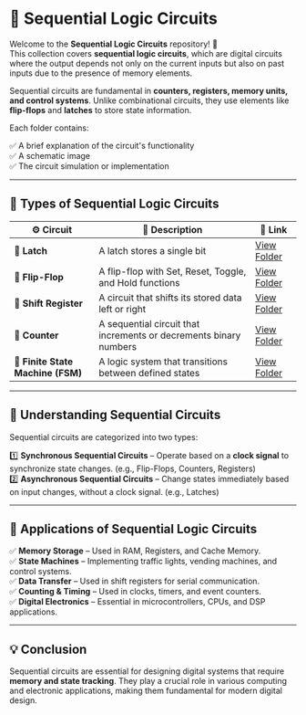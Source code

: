 # 🔄 Sequential Logic Circuits

Welcome to the **Sequential Logic Circuits** repository! 🎉  
This collection covers **sequential logic circuits**, which are digital circuits where the output depends not only on the current inputs but also on past inputs due to the presence of memory elements.

Sequential circuits are fundamental in **counters, registers, memory units, and control systems**. Unlike combinational circuits, they use elements like **flip-flops** and **latches** to store state information.

Each folder contains:

✅ A brief explanation of the circuit's functionality  
✅ A schematic image  
✅ The circuit simulation or implementation  

---

## 📌 Types of Sequential Logic Circuits

| ⚙️ Circuit                 | 📜 Description                                                           | 🔗 Link                         |
|-----------------------------|---------------------------------------------------------------------------|---------------------------------|
| **🔲 Latch**             | A  latch  stores a single bit | [View Folder](./Latch/) |
| **🔲 Flip-Flop**         | A  flip-flop with Set, Reset, Toggle, and Hold functions | [View Folder](./FlipFlop/) |
| **🔲 Shift Register**       | A circuit that shifts its stored data left or right | [View Folder](./Register/) |
| **🔲 Counter**              | A sequential circuit that increments or decrements binary numbers | [View Folder](./Counter/) |
| **🔲 Finite State Machine (FSM)** | A logic system that transitions between defined states | [View Folder](./FSM/) |

---

## 📌 Understanding Sequential Circuits
Sequential circuits are categorized into two types:

1️⃣ **Synchronous Sequential Circuits** – Operate based on a **clock signal** to synchronize state changes. (e.g., Flip-Flops, Counters, Registers)  
2️⃣ **Asynchronous Sequential Circuits** – Change states immediately based on input changes, without a clock signal. (e.g., Latches)

---

## 📌 Applications of Sequential Logic Circuits
✅ **Memory Storage** – Used in RAM, Registers, and Cache Memory.  
✅ **State Machines** – Implementing traffic lights, vending machines, and control systems.  
✅ **Data Transfer** – Used in shift registers for serial communication.  
✅ **Counting & Timing** – Used in clocks, timers, and event counters.  
✅ **Digital Electronics** – Essential in microcontrollers, CPUs, and DSP applications.  

---

## 💡 Conclusion
Sequential circuits are essential for designing digital systems that require **memory and state tracking**. They play a crucial role in various computing and electronic applications, making them fundamental for modern digital design.

